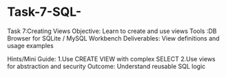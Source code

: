 # Task-7-SQL-
Task 7:Creating Views
Objective: Learn to create and use views
Tools :DB Browser for SQLite / MySQL Workbench
Deliverables: View definitions and usage examples

Hints/Mini Guide:
1.Use CREATE VIEW with complex SELECT
2.Use views for abstraction and security
Outcome: Understand reusable SQL logic
